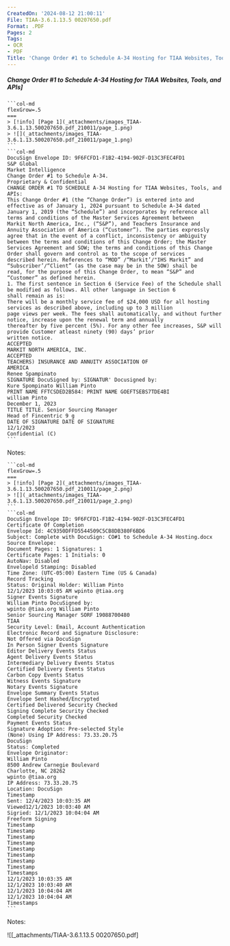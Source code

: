 ```yaml
---
CreatedOn: '2024-08-12 21:00:11'
File: TIAA-3.6.1.13.5 00207650.pdf
Format: .PDF
Pages: 2
Tags:
- OCR
- PDF
Title: 'Change Order #1 to Schedule A-34 Hosting for TIAA Websites, Tools, and APIs'
---
```


##### Change Order #1 to Schedule A-34 Hosting for TIAA Websites, Tools, and APIs]

  
````col
```col-md
flexGrow=.5
===
> [!info] [Page 1](_attachments/images_TIAA-3.6.1.13.500207650.pdf_210011/page_1.png)
> ![](_attachments/images_TIAA-3.6.1.13.500207650.pdf_210011/page_1.png)
```  
```col-md
DocuSign Envelope ID: 9F6FCFD1-F1B2-4194-902F-D13C3FEC4FD1  
S&P Global
Market Intelligence  
Change Order #1 to Schedule A-34.  
Proprietary & Confidential  
CHANGE ORDER #1 TO SCHEDULE A-34 Hosting for TIAA Websites, Tools, and APIs:  
This Change Order #1 (the “Change Order”) is entered into and effective as of January 1, 2024 pursuant to Schedule A-34 dated
January 1, 2019 (the “Schedule”) and incorporates by reference all terms and conditions of the Master Services Agreement between
Markit North America, Inc., (“S&P”), and Teachers Insurance and Annuity Association of America (“Customer”). The parties expressly
agree that in the event of a conflict, inconsistency or ambiguity between the terms and conditions of this Change Order; the Master
Services Agreement and SOW; the terms and conditions of this Change Order shall govern and control as to the scope of services
described herein. References to “MOD” /“Markit’/"IHS Markit” and “Subscriber’/“Client” (as the case may be in the SOW) shail be
read, for the purpose of this Change Order, to mean “S&P” and “Customer” as defined herein.  
1. The first sentence in Section 6 (Service Fee) of the Schedule shall be modified as follows. All other language in Section 6  
shall remain as is:  
There will be a monthly service fee of $24,000 USD for all hosting services as described above, including up to 3 million
page views per week. The fees shall automatically, and without further notice, increase upon the renewal term and annually
thereafter by five percent (5%). For any other fee increases, S&P will provide Customer atleast ninety (90) days’ prior  
written notice.  
ACCEPTED
MARKIT NORTH AMERICA, INC.  
ACCEPTED  
TEACHERS) INSURANCE AND ANNUITY ASSOCIATION OF
AMERICA  
Renee Spampinato  
SIGNATURE DocuSigned by: SIGNATUR' Docusigned by:
Kure Spompinato William Pinto
PRINT NAME FFTCSDED2B584: PRINT NAME GOEFTSEBS7TDE4BI  
william Pinto  
December 1, 2023  
TITLE TITLE. Senior Sourcing Manager
Head of Fincentric 9 g
DATE OF SIGNATURE DATE OF SIGNATURE  
12/1/2023  
Confidential (C)  
```
````
Notes:    
````col
```col-md
flexGrow=.5
===
> [!info] [Page 2](_attachments/images_TIAA-3.6.1.13.500207650.pdf_210011/page_2.png)
> ![](_attachments/images_TIAA-3.6.1.13.500207650.pdf_210011/page_2.png)
```  
```col-md
DocuSign Envelope ID: 9F6FCFD1-F1B2-4194-902F-D13C3FEC4FD1  
Certificate Of Completion  
Envelope Id: 4C9350DFFD5544509C5CB8DB380F6BD6  
Subject: Complete with DocuSign: CO#1 to Schedule A-34 Hosting.docx
Source Envelope:  
Document Pages: 1 Signatures: 1
Certificate Pages: 1 Initials: 0  
AutoNav: Disabled  
Envelopeld Stamping: Disabled  
Time Zone: (UTC-05:00) Eastern Time (US & Canada)  
Record Tracking  
Status: Original Holder: William Pinto
12/1/2023 10:03:05 AM wpinto @tiaa.org  
Signer Events Signature  
William Pinto DocuSigned by:  
wpinto @tiaa.org William Pinto  
Senior Sourcing Manager SORF 19088700480  
TIAA  
Security Level: Email, Account Authentication  
Electronic Record and Signature Disclosure:
Not Offered via DocuSign  
In Person Signer Events Signature
Editor Delivery Events Status  
Agent Delivery Events Status
Intermediary Delivery Events Status
Certified Delivery Events Status
Carbon Copy Events Status
Witness Events Signature
Notary Events Signature
Envelope Summary Events Status
Envelope Sent Hashed/Encrypted
Certified Delivered Security Checked
Signing Complete Security Checked
Completed Security Checked  
Payment Events Status  
Signature Adoption: Pre-selected Style
(None) Using IP Address: 73.33.20.75  
DocuSign  
Status: Completed  
Envelope Originator:  
William Pinto  
8500 Andrew Carnegie Boulevard
Charlotte, NC 28262  
wpinto @tiaa.org  
IP Address: 73.33.20.75  
Location: DocuSign  
Timestamp  
Sent: 12/4/2023 10:03:35 AM
Viewed12/1/2023 10:03:40 AM
Sigried: 12/1/2023 10:04:04 AM
Freeform Signing  
Timestamp
Timestamp
Timestamp
Timestamp
Timestamp
Timestamp
Timestamp
Timestamp
Timestamps
12/1/2023 10:03:35 AM
12/1/2023 10:03:40 AM  
12/1/2023 10:04:04 AM
12/1/2023 10:04:04 AM  
Timestamps  
```
````
Notes:  


![[_attachments/TIAA-3.6.1.13.5 00207650.pdf]